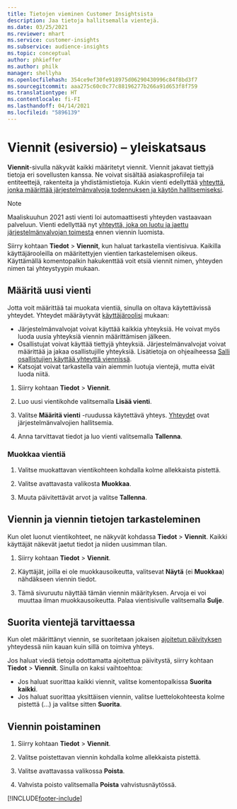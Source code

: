 ```yaml
---
title: Tietojen vieminen Customer Insightsista
description: Jaa tietoja hallitsemalla vientejä.
ms.date: 03/25/2021
ms.reviewer: mhart
ms.service: customer-insights
ms.subservice: audience-insights
ms.topic: conceptual
author: phkieffer
ms.author: philk
manager: shellyha
ms.openlocfilehash: 354ce9ef30fe918975d06290430996c84f8bd3f7
ms.sourcegitcommit: aaa275c60c0c77c88196277b266a91d653f8f759
ms.translationtype: HT
ms.contentlocale: fi-FI
ms.lasthandoff: 04/14/2021
ms.locfileid: "5896139"
---
```

# <a name="exports-preview-overview"></a>Viennit (esiversio) – yleiskatsaus

**Viennit**-sivulla näkyvät kaikki määritetyt viennit. Viennit jakavat tiettyjä tietoja eri sovellusten kanssa. Ne voivat sisältää asiakasprofiileja tai entiteettejä, rakenteita ja yhdistämistietoja. Kukin vienti edellyttää [yhteyttä, jonka määrittää järjestelmänvalvoja todennuksen ja käytön hallitsemiseksi](connections.md).

> [!NOTE]
> Maaliskuuhun 2021 asti vienti loi automaattisesti yhteyden vastaavaan palveluun. Vienti edellyttää nyt [yhteyttä, joka on luotu ja jaettu järjestelmänvalvojan toimesta](connections.md) ennen viennin luomista.

Siirry kohtaan **Tiedot** > **Viennit**, kun haluat tarkastella vientisivua. Kaikilla käyttäjärooleilla on määritettyjen vientien tarkastelemisen oikeus. Käyttämällä komentopalkin hakukenttää voit etsiä viennit nimen, yhteyden nimen tai yhteystyypin mukaan.

## <a name="set-up-a-new-export"></a>Määritä uusi vienti

Jotta voit määrittää tai muokata vientiä, sinulla on oltava käytettävissä yhteydet. Yhteydet määräytyvät [käyttäjäroolisi](permissions.md) mukaan:
- Järjestelmänvalvojat voivat käyttää kaikkia yhteyksiä. He voivat myös luoda uusia yhteyksiä viennin määrittämisen jälkeen.
- Osallistujat voivat käyttää tiettyjä yhteyksiä. Järjestelmänvalvojat voivat määrittää ja jakaa osallistujille yhteyksiä. Lisätietoja on ohjeaiheessa [Salli osallistujien käyttää yhteyttä viennissä](connections.md#allow-contributors-to-use-a-connection-for-exports).
- Katsojat voivat tarkastella vain aiemmin luotuja vientejä, mutta eivät luoda niitä.

1. Siirry kohtaan **Tiedot** > **Viennit**.

1. Luo uusi vientikohde valitsemalla **Lisää vienti**.

1. Valitse **Määritä vienti** -ruudussa käytettävä yhteys. [Yhteydet](connections.md) ovat järjestelmänvalvojien hallitsemia. 

1. Anna tarvittavat tiedot ja luo vienti valitsemalla **Tallenna**.

### <a name="edit-an-export"></a>Muokkaa vientiä

1. Valitse muokattavan vientikohteen kohdalla kolme allekkaista pistettä.

1. Valitse avattavasta valikosta **Muokkaa**.

1. Muuta päivitettävät arvot ja valitse **Tallenna**.

## <a name="view-exports-and-export-details"></a>Viennin ja viennin tietojen tarkasteleminen

Kun olet luonut vientikohteet, ne näkyvät kohdassa **Tiedot** > **Viennit**. Kaikki käyttäjät näkevät jaetut tiedot ja niiden uusimman tilan.

1. Siirry kohtaan **Tiedot** > **Viennit**.

1. Käyttäjät, joilla ei ole muokkausoikeutta, valitsevat **Näytä** (ei **Muokkaa**) nähdäkseen viennin tiedot.

1. Tämä sivuruutu näyttää tämän viennin määrityksen. Arvoja ei voi muuttaa ilman muokkausoikeutta. Palaa vientisivulle valitsemalla **Sulje**.

## <a name="run-exports-on-demand"></a>Suorita vientejä tarvittaessa

Kun olet määrittänyt viennin, se suoritetaan jokaisen [ajoitetun päivityksen](system.md#schedule-tab) yhteydessä niin kauan kuin sillä on toimiva yhteys.

Jos haluat viedä tietoja odottamatta ajoitettua päivitystä, siirry kohtaan **Tiedot** > **Viennit**. Sinulla on kaksi vaihtoehtoa:

- Jos haluat suorittaa kaikki viennit, valitse komentopalkissa **Suorita kaikki**. 
- Jos haluat suorittaa yksittäisen viennin, valitse luettelokohteesta kolme pistettä (...) ja valitse sitten **Suorita**.

## <a name="remove-an-export"></a>Viennin poistaminen

1. Siirry kohtaan **Tiedot** > **Viennit**.

1. Valitse poistettavan viennin kohdalla kolme allekkaista pistettä.

1. Valitse avattavassa valikossa **Poista**.

1. Vahvista poisto valitsemalla **Poista** vahvistusnäytössä.


[!INCLUDE[footer-include](../includes/footer-banner.md)]
